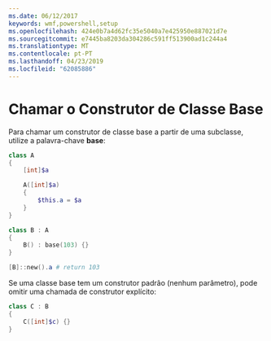 ```yaml
---
ms.date: 06/12/2017
keywords: wmf,powershell,setup
ms.openlocfilehash: 424e0b7a4d62fc35e5040a7e425950e887021d7e
ms.sourcegitcommit: e7445ba8203da304286c591ff513900ad1c244a4
ms.translationtype: MT
ms.contentlocale: pt-PT
ms.lasthandoff: 04/23/2019
ms.locfileid: "62085886"
---
```

# <a name="call-base-class-constructor"></a>Chamar o Construtor de Classe Base

Para chamar um construtor de classe base a partir de uma subclasse, utilize a palavra-chave **base**:

```powershell
class A
{
    [int]$a

    A([int]$a)
    {
        $this.a = $a
    }
}

class B : A
{
    B() : base(103) {}
}

[B]::new().a # return 103
```

Se uma classe base tem um construtor padrão (nenhum parâmetro), pode omitir uma chamada de construtor explícito:

```powershell
class C : B
{
    C([int]$c) {}
}
```
